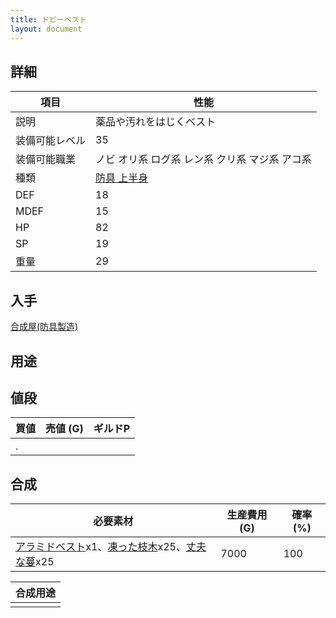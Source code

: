 ```yaml
---
title: ドビーベスト
layout: document
---
```

## 詳細


|項目|性能|
|---|---|
|説明|薬品や汚れをはじくベスト|
|装備可能レベル|35|
|装備可能職業|ノビ オリ系 ログ系 レン系 クリ系 マジ系 アコ系|
|種類|[防具 上半身](防具(上半身))|
|DEF|18|
|MDEF|15|
|HP|82|
|SP|19|
|重量|29|

## 入手

[合成屋(防具製造)](合成屋(防具製造))

## 用途


## 値段


|買値|売値 (G)|ギルドP|
|---|---|---|
|.|||

## 合成


|必要素材|生産費用 (G)|確率 (%)|
|---|---|---|
|[アラミドベスト](アラミドベスト)x1、[凍った枝木](凍った枝木)x25、[丈夫な蔓](丈夫な蔓)x25|7000|100|


|合成用途|
|---|
||